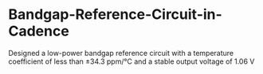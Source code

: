 # Bandgap-Reference-Circuit-in-Cadence
Designed a low-power bandgap reference circuit with a temperature coefficient of less than ±34.3 ppm/°C and a stable output voltage of 1.06 V

